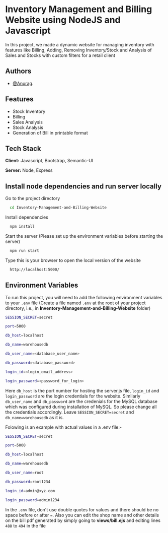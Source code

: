 
# Inventory Management and Billing Website using NodeJS and Javascript 

 In this project, we made a dynamic website for managing inventory with features like Billing, Adding, Removing Inventory/Stock and Analysis of Sales and Stocks with custom filters for a retail client
  
## Authors

- [@Anurag](https://github.com/AnuragSingh6242).
  
## Features

- Stock Inventory
- Billing
- Sales Analysis
- Stock Analysis
- Generation of Bill in printable format
  
## Tech Stack

**Client:** Javascript, Bootstrap, Semantic-UI

**Server:** Node, Express

## Install node dependencies and run server locally

Go to the project directory

```bash
  cd Inventory-Management-and-Billing-Website
```

Install dependencies

```bash
  npm install
```

Start the server (Please set up the environment variables before starting the server)

```bash
  npm run start
```

Type this is your browser to open the local version of the website

```bash
  http://localhost:5000/
```
 
## Environment Variables

To run this project, you will need to add the following environment variables to your `.env` file (Create a file named `.env` at the root of your project directory, i.e., in **Inventory-Management-and-Billing-Website** folder)

```bash
SESSION_SECRET=secret

port=5000

db_host=localhost

db_name=warehousedb

db_user_name=<database_user_name>

db_password=<database_password>

login_id=<login_email_address>

login_password=<password_for_login>
```

Here `db_host` is the port number for hosting the server.js file, `login_id` and `login_password` are the login credentials for the website. Similarly `db_user_name` and `db_password` are the credenials for the MySQL database which was configured during installation of MySQL. So please change all the credentials accordingly. 
Leave `SESSION_SECRET=secret` and `db_name=warehousedb` as it is.

Folowing is an example with actual values in a .env file:-

```bash
SESSION_SECRET=secret

port=5000

db_host=localhost

db_name=warehousedb

db_user_name=root

db_password=root1234

login_id=admin@xyz.com

login_password=admin1234
```
  
In the `.env` file, don't use double quotes for values and there should be no space before or after `=`. Also you can edit the shop name and other details on the bill pdf generated by simply going to **views/bill.ejs** and editing lines `488` to `494` in the file

  
